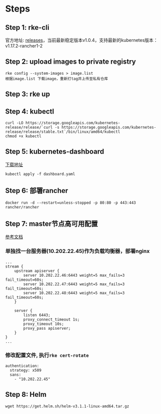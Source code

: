 # Steps
## Step 1: rke-cli
官方地址: [releases](https://github.com/rancher/rke/releases)，当前最新稳定版本v1.0.4，支持最新的kubernetes版本：v1.17.2-rancher1-2
## Step 2: upload images to private registry
```
rke config --system-images > image.list
根据image.list 下载image，重新打tag并上传至私有仓库
```
## Step 3: rke up
## Step 4: kubectl
```
curl -LO https://storage.googleapis.com/kubernetes-release/release/`curl -s https://storage.googleapis.com/kubernetes-release/release/stable.txt`/bin/linux/amd64/kubectl
chmod +x kubectl
```
## Step 5: kubernetes-dashboard
[下载地址](https://raw.githubusercontent.com/kubernetes/dashboard/v2.0.0-rc5/aio/deploy/recommended.yaml)
```
kubectl apply -f dashboard.yaml
```
## Step 6: 部署rancher
```
docker run -d --restart=unless-stopped -p 80:80 -p 443:443 rancher/rancher
```
## Step 7: master节点高可用配置
[参考文档](https://zhuanlan.zhihu.com/p/68546385)
### 单独找一台服务器(10.202.22.45)作为负载均衡器，部署nginx
```
...
stream {
    upstream apiserver {
        server 10.202.22.46:6443 weight=5 max_fails=3 fail_timeout=60s;
        server 10.202.22.47:6443 weight=5 max_fails=3 fail_timeout=60s;
        server 10.202.22.48:6443 weight=5 max_fails=3 fail_timeout=60s;
    }

    server {
        listen 6443;
        proxy_connect_timeout 1s;
        proxy_timeout 10s;
        proxy_pass apiserver;
    }
}
...
```
### 修改配置文件, 执行```rke cert-rotate```
```
authentication:
  strategy: x509
  sans:
    - "10.202.22.45"
```
## Step 8: Helm
```
wget https://get.helm.sh/helm-v3.1.1-linux-amd64.tar.gz
```